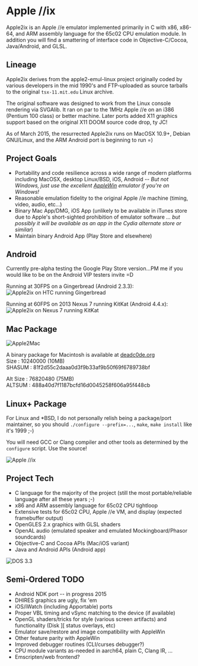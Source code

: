 Apple //ix
==========

Apple2ix is an Apple //e emulator implemented primarily in C with x86, x86-64, and ARM assembly language for the 65c02 CPU emulation module.  In addition you will find a smattering of interface code in Objective-C/Cocoa, Java/Android, and GLSL.

Lineage
-------

Apple2ix derives from the apple2-emul-linux project originally coded by various developers in the mid 1990's and FTP-uploaded as source tarballs to the original `tsx-11.mit.edu` Linux archive.

The original software was designed to work from the Linux console rendering via SVGAlib.  It ran on par to the 1MHz Apple //e on an i386 (Pentium 100 class) or better machine.  Later ports added X11 graphics support based on the original X11 DOOM source code drop, ty JC!

As of March 2015, the resurrected Apple2ix runs on MacOSX 10.9+, Debian GNU/Linux, and the ARM Android port is beginning to run =)

Project Goals
-------------

* Portability and code resilience across a wide range of modern platforms including MacOSX, desktop Linux/BSD, iOS, Android -- *But not Windows, just use the excellent [AppleWin](https://github.com/AppleWin/AppleWin) emulator if you're on Windows!*
* Reasonable emulation fidelity to the original Apple //e machine (timing, video, audio, etc...)
* Binary Mac App/DMG, iOS App (unlikely to be available in iTunes store due to Apple's short-sighted prohibition of emulator software *... but possibly it will be available as an app in the Cydia alternate store or similar*)
* Maintain binary Android App (Play Store and elsewhere)

Android
-------

Currently pre-alpha testing the Google Play Store version...PM me if you would like to be on the Android VIP testers invite =D

Running at 30FPS on a Gingerbread (Android 2.3.3):
![Apple2ix on HTC running Gingerbread](https://raw.github.com/mauiaaron/apple2/master/docs/android-htc.png "Apple //ix")

Running at 60FPS on 2013 Nexus 7 running KitKat (Android 4.4.x):
![Apple2ix on Nexus 7 running KitKat](https://raw.github.com/mauiaaron/apple2/master/docs/android-nexus7.png "Apple //ix")

Mac Package
-----------

![Apple2Mac](https://raw.github.com/mauiaaron/apple2/master/docs/Apple2Mac.png "Apple2Mac")

A binary package for Macintosh is available at [deadc0de.org](http://deadc0de.org/Apple2Mac/Apple2Mac-0.9.dmg)  
Size : 10240000 (10MB)  
SHASUM : 81f2d55c2daaa0d3f9b33af9b50f69f6789738bf  

Alt Size : 76820480 (75MB)  
ALTSUM : 488a40d7f1187bcfd16d0045258f606a95f448cb  

Linux+ Package
--------------

For Linux and *BSD, I do not personally relish being a package/port maintainer, so you should `./configure --prefix=...`, `make`, `make install` like it's 1999 ;-)

You will need GCC or Clang compiler and other tools as determined by the `configure` script.  Use the source!

![Apple //ix](https://raw.github.com/mauiaaron/apple2/master/docs/Apple2ix.png "Apple //ix")

Project Tech
------------

* C language for the majority of the project (still the most portable/reliable language after all these years ;-)
* x86 and ARM assembly language for 65c02 CPU tightloop
* Extensive tests for 65c02 CPU, Apple //e VM, and display (expected framebuffer output)
* OpenGLES 2.x graphics with GLSL shaders
* OpenAL audio (emulated speaker and emulated Mockingboard/Phasor soundcards)
* Objective-C and Cocoa APIs (Mac/iOS variant)
* Java and Android APIs (Android app)

![DOS 3.3](https://raw.github.com/mauiaaron/apple2/master/docs/DOS33.png "DOS 3.3 Applesoft BASIC and //e monitor")

Semi-Ordered TODO
-----------------

* Android NDK port -- in progress 2015
* DHIRES graphics are ugly, fix 'em
* iOS/iWatch (including Apportable) ports
* Proper VBL timing and vSync matching to the device (if available)
* OpenGL shaders/tricks for style (various screen artifacts) and functionality (Disk ][ status overlays, etc)
* Emulator save/restore and image compatibility with AppleWin
* Other feature parity with AppleWin
* Improved debugger routines (CLI/curses debugger?)
* CPU module variants as-needed in aarch64, plain C, Clang IR, ...
* Emscripten/web frontend?
